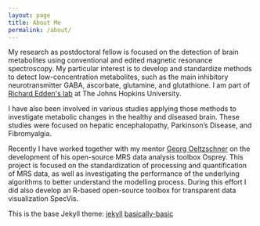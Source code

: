 ```yaml
---
layout: page
title: About Me
permalink: /about/
---
```

My research as postdoctoral fellow is focused on the detection of brain metabolites using conventional and edited magnetic resonance spectroscopy. My particular interest is to develop and standardize methods to detect low-concentration metabolites, such as the main inhibitory neurotransmitter GABA, ascorbate, glutamine, and glutathione. I am part of [Richard Edden's lab](http://www.gabamrs.com/) at The Johns Hopkins University.

I have also been involved in various studies applying those methods to investigate metabolic changes in the healthy and diseased brain. These studies were focused on hepatic encephalopathy, Parkinson’s Disease, and Fibromyalgia.

Recently I have worked together with my mentor [Georg Oeltzschner](https://www.specfitlab.com/) on the development of his open-source MRS data analysis toolbox Osprey. This project is focused on the standardization of processing and quantification of MRS data, as well as investigating the performance of the underlying algorithms to better understand the modelling process. During this effort I did also develop an R-based open-source toolbox for transparent data visualization SpecVis.



This is the base Jekyll theme:
[jekyll](https://jekyllrb.com/)
[basically-basic](https://github.com/mmistakes/jekyll-theme-basically-basic)
